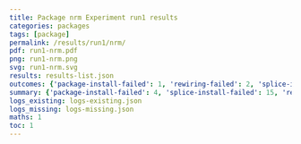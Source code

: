 ```yaml
---
title: Package nrm Experiment run1 results
categories: packages
tags: [package]
permalink: /results/run1/nrm/
pdf: run1-nrm.pdf
png: run1-nrm.png
svg: run1-nrm.svg
results: results-list.json
outcomes: {'package-install-failed': 1, 'rewiring-failed': 2, 'splice-install-failed': 3}
summary: {'package-install-failed': 4, 'splice-install-failed': 15, 'rewiring-failed': 43, 'success-no-prediction': 0, 'no-results-generated': 2, 'results-generated': 10, 'total-runs': 12}
logs_existing: logs-existing.json
logs_missing: logs-missing.json
maths: 1
toc: 1
---
```

